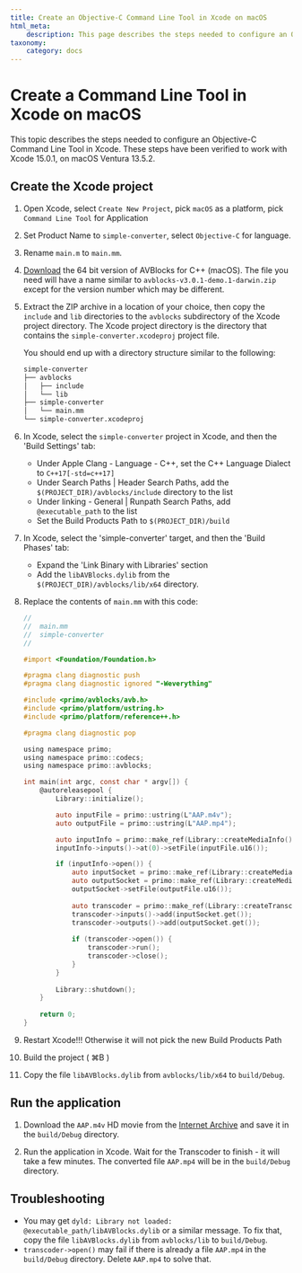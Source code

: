 ```yaml
---
title: Create an Objective-C Command Line Tool in Xcode on macOS
html_meta:
    description: This page describes the steps needed to configure an Objective-C Command Line Tool in Xcode.
taxonomy:
    category: docs
---
```


# Create a Command Line Tool in Xcode on macOS

This topic describes the steps needed to configure an Objective-C Command Line Tool in Xcode. These steps have been verified to work with Xcode 15.0.1, on macOS Ventura 13.5.2.

## Create the Xcode project 

1. Open Xcode, select `Create New Project`, pick `macOS` as a platform, pick `Command Line Tool` for Application 

2. Set Product Name to `simple-converter`, select `Objective-C` for language.

3. Rename `main.m` to `main.mm`. 

4. [Download](https://github.com/avblocks/avblocks-core/releases/) the 64 bit version of AVBlocks for C++ (macOS). The file you need will have a name similar to `avblocks-v3.0.1-demo.1-darwin.zip` except for the version number which may be different. 

5. Extract the ZIP archive in a location of your choice, then copy the `include` and `lib` directories to the `avblocks` subdirectory of the Xcode project directory. The Xcode project directory is the directory that contains the `simple-converter.xcodeproj` project file.

    You should end up with a directory structure similar to the following:

    ```sh
    simple-converter
    ├── avblocks
    │   ├── include
    │   └── lib
    ├── simple-converter
    │   └── main.mm
    └── simple-converter.xcodeproj
    ```

6. In Xcode, select the `simple-converter` project in Xcode, and then the 'Build Settings' tab: 
    * Under Apple Clang - Language - C++, set the C++ Language Dialect to `C++17[-std=c++17]`
    * Under Search Paths | Header Search Paths, add the `$(PROJECT_DIR)/avblocks/include` directory to the list
    * Under linking - General | Runpath Search Paths, add `@executable_path` to the list 
    * Set the Build Products Path to `$(PROJECT_DIR)/build`

7. In Xcode, select the 'simple-converter' target, and then the 'Build Phases' tab:
	* Expand the 'Link Binary with Libraries' section 
	* Add the `libAVBlocks.dylib` from the `$(PROJECT_DIR)/avblocks/lib/x64` directory.

8. Replace the contents of `main.mm` with this code:
		
    ```objectivec
    //
    //  main.mm
    //  simple-converter
    //

    #import <Foundation/Foundation.h>

    #pragma clang diagnostic push
    #pragma clang diagnostic ignored "-Weverything"

    #include <primo/avblocks/avb.h>
    #include <primo/platform/ustring.h>
    #include <primo/platform/reference++.h>

    #pragma clang diagnostic pop

    using namespace primo;
    using namespace primo::codecs;
    using namespace primo::avblocks;

    int main(int argc, const char * argv[]) {
        @autoreleasepool {
            Library::initialize();

            auto inputFile = primo::ustring(L"AAP.m4v");
            auto outputFile = primo::ustring(L"AAP.mp4");

            auto inputInfo = primo::make_ref(Library::createMediaInfo());
            inputInfo->inputs()->at(0)->setFile(inputFile.u16());

            if (inputInfo->open()) {
                auto inputSocket = primo::make_ref(Library::createMediaSocket(inputInfo.get()));
                auto outputSocket = primo::make_ref(Library::createMediaSocket(Preset::Video::Generic::MP4::Base_H264_AAC));
                outputSocket->setFile(outputFile.u16());
                
                auto transcoder = primo::make_ref(Library::createTranscoder());
                transcoder->inputs()->add(inputSocket.get());
                transcoder->outputs()->add(outputSocket.get());
                
                if (transcoder->open()) {
                    transcoder->run();
                    transcoder->close();
                }
            }
            
            Library::shutdown();
        }
        
        return 0;
    }
    ```

9. Restart Xcode!!! Otherwise it will not pick the new Build Products Path 

10. Build the project ( ⌘B )  

11. Copy the file `libAVBlocks.dylib` from `avblocks/lib/x64` to `build/Debug`. 

## Run the application

1. Download the `AAP.m4v` HD movie from the [Internet Archive](https://archive.org/details/Wildlife-filming) and save it in the `build/Debug` directory.

2. Run the application in Xcode. Wait for the Transcoder to finish - it will take a few minutes. The converted file `AAP.mp4` will be in the `build/Debug` directory.   
	
## Troubleshooting

* You may get `dyld: Library not loaded: @executable_path/libAVBlocks.dylib` or a similar message. To fix that, copy the file `libAVBlocks.dylib` from `avblocks/lib` to `build/Debug`.
* `transcoder->open()` may fail if there is already a file `AAP.mp4` in the `build/Debug` directory. Delete `AAP.mp4` to solve that.         
